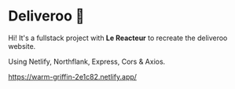 # Deliveroo 🥡

Hi! It's a fullstack project with **Le Reacteur** to recreate the deliveroo website.

Using Netlify, Northflank, Express, Cors & Axios.

https://warm-griffin-2e1c82.netlify.app/
